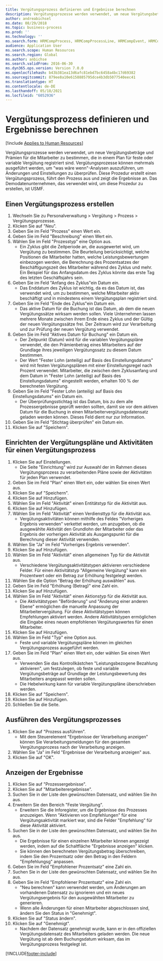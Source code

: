 ```yaml
---
title: Vergütungsprozess definieren und Ergebnisse berechnen
description: Vergütungsprozesse werden verwendet, um neue Vergütungsbeträge und Prämien für die Mitarbeiter zu bestimmen, die in einem Plan für feste oder variable Vergütung registriert sind.
author: andreabichsel
ms.date: 08/29/2018
ms.topic: business-process
ms.prod: ''
ms.technology: ''
ms.search.form: HRMCompProcess, HRMCompProcessLine, HRMCompEvent, HRMCompEventEmpl, HcmCompensationWorkspace
audience: Application User
ms.search.scope: Human Resources
ms.search.region: Global
ms.author: anbichse
ms.search.validFrom: 2016-06-30
ms.dyn365.ops.version: Version 7.0.0
ms.openlocfilehash: b43b381ea13d6afc81ebd7bc6458a4bc17d69382
ms.sourcegitcommit: 879ee8a10e6158885795dce4b3db5077540eec41
ms.translationtype: HT
ms.contentlocale: de-DE
ms.lasthandoff: 05/18/2021
ms.locfileid: "6052936"
---
```

# <a name="define-compensation-process-and-calculate-results"></a>Vergütungsprozess definieren und Ergebnisse berechnen

[!include [Applies to Human Resources](../includes/applies-to-hr.md)]

Vergütungsprozesse werden verwendet, um neue Vergütungsbeträge und Prämien für die Mitarbeiter zu bestimmen, die in einem Plan für feste oder variable Vergütung registriert sind. Vergütungsprozesse können mehrmals ausgeführt werden, um "was wäre wenn"-Analysen auszuführen, um Änderungen und Einstellungen zu überprüfen. Diese Prozedur erstellt einen Vergütungsprozess, führt den Prozess aus und zeigt die Ergebnisse an. Das Demodatenunternehmen, das verwendet wird, um diese Prozedur zu erstellen, ist USMF.


## <a name="create-a-compensation-process"></a>Einen Vergütungsprozess erstellen
1. Wechseln Sie zu Personalverwaltung > Vergütung > Prozess > Vergütungsprozesse.
2. Klicken Sie auf "Neu".
3. Geben Sie im Feld "Prozess" einen Wert ein.
4. Geben Sie im Feld "Beschreibung" einen Wert ein.
5. Wählen Sie im Feld "Prozesstyp" eine Option aus.
    * Ein Zyklus gibt die Zeitperiode an, die ausgewertet wird, um Vergütung zu bestimmen. Die Beurteilung berücksichtigt, welche Positionen die Mitarbeiter hatten, welche Leistungsbewertungen einbezogen werden, die Berechnung des Prozentsatzes der Beschäftigungszeit des Mitarbeiter während des Zyklus und mehr. Ein Beispiel für das Anfangsdatum des Zyklus könnte das erste Tag des letzten Geschäftsjahrs sein.  
6. Geben Sie im Feld "Anfang des Zyklus"ein Datum ein.
    * Das Enddatum des Zyklus ist wichtig, da es das Datum ist, das verwendet wird, um zu bestimmen, welche Mitarbeiter aktiv beschäftigt und in mindestens einem Vergütungsplan registriert sind.  
7. Geben Sie im Feld "Ende des Zyklus"ein Datum ein.
    * Das aktive Datum für die Buchung ist das Datum, ab dem die neuen Vergütungssätze wirksam werden sollen. Viele Unternehmen lassen mehrere Monate zwischen ihrem Ende eines Zyklus und der Gültig der neuen Vergütungssätze frei. Der Zeitraum wird zur Verarbeitung und zur Prüfung der neuen Vergütung verwendet.  
8. Geben Sie im Feld "Aktives Datum für Buchung" ein Datum ein.
    * Der Zeitpunkt (Datum) wird für die variablen Vergütungspläne verwendet, die den Prämienbetrag eines Mitarbeiters auf der Grundlage ihres jeweiligen Vergütungssatz zu diesem Datum bestimmen.  
    * Der Wert "Fester Lohn (anteilig) auf Basis des Einstellungsdatums" wird mit festen Vergütungsplänen mit einer Einstellungsregel nach Prozent verwendet.  Mitarbeiter, die zwischen dem Zyklusanfang und dem Datum in "Fester Lohn (anteilig) auf Basis des Einstellungsdatums" eingestellt werden, erhalten 100 % der berechneten Vergütung.  
9. Geben Sie im Feld "Fester Lohn (anteilig) auf Basis des Einstellungsdatums" ein Datum ein.
    * Der Überprüfungsstichtag ist das Datum, bis zu dem alle Prozessergebnisse geprüft werden sollten, damit sie vor dem aktiven Datum für die Buchung in einen Mitarbeitervergütungsdatensatz geladen werden können. Dieses Feld dient nur zur Information.  
10. Geben Sie im Feld "Stichtag überprüfen" ein Datum ein.
11. Klicken Sie auf "Speichern".

## <a name="setup-the-compensation-plans-and-actions-for-a-compensation-process"></a>Einrichten der Vergütungspläne und Aktivitäten für einen Vergütungsprozess
1. Klicken Sie auf Einstellungen.
    * Die Seite "Einrichtung" wird zur Auswahl der im Rahmen dieses Vergütungsprozess zu verarbeitenden Pläne sowie der Aktivitäten für jeden Plan verwendet.  
2. Geben Sie im Feld "Plan" einen Wert ein, oder wählen Sie einen Wert aus.
3. Klicken Sie auf "Speichern".
4. Klicken Sie auf Hinzufügen.
5. Wählen Sie im Feld "Aktivität" einen Entitätstyp für die Aktivität aus.
6. Klicken Sie auf Hinzufügen.
7. Wählen Sie im Feld "Aktivität" einen Verdiensttyp für die Aktivität aus.
    * Vergütungsaktivitäten können mithilfe des Feldes "Vorheriges Ergebnis verwenden" verkettet werden, um anzugeben, ob die ausgewählte Aktivität den Grundlohn der Mitarbeiter oder das Ergebnis der vorherigen Aktivität als Ausgangspunkt für die Berechnung dieser Aktivität verwenden.  
8. Wählen Sie "Ja" im Feld "Vorheriges Ergebnis verwenden".
9. Klicken Sie auf Hinzufügen.
10. Wählen Sie im Feld "Aktivität" einen allgemeinen Typ für die Aktivität aus.
    * Verschiedene Vergütungsaktivitätstypen aktivieren verschiedene Felder. Für einen Aktivitätstyp "Allgemeine Vergütung" kann ein Prozentwert oder ein Betrag zur Erhöhung festgelegt werden.  
11. Wählen Sie die Option "Betrag der Erhöhung auswählen" aus.
12. Geben Sie im Feld "Erhöhung (Betrag)" eine Zahl ein.
13. Klicken Sie auf Hinzufügen.
14. Wählen Sie im Feld "Aktivität" einen Aktionstyp für die Aktivität aus.
    * Die Aktivitätstypen "Beförderung" und "Änderung einer anderen Ebene" ermöglichen die manuelle Anpassung der Mitarbeitervergütung. Für diese Aktivitätstypen können Empfehlungen aktiviert werden. Andere Aktivitätstypen ermöglichen die Eingabe eines neuen empfohlenen Vergütungswertes für einen Mitarbeiter.  
15. Klicken Sie auf Hinzufügen.
16. Wählen Sie im Feld "Typ" eine Option aus.
    * Feste und variable Vergütungspläne können im gleichen Vergütungsprozess ausgeführt werden.  
17. Geben Sie im Feld "Plan" einen Wert ein, oder wählen Sie einen Wert aus.
    * Verwenden Sie das Kontrollkästchen "Leistungsbezogene Bezahlung aktivieren", um festzulegen, ob feste und variable Vergütungsbeträge auf Grundlage der Leistungsbewertung des Mitarbeiters angepasst werden sollen.  
    * Die Hebelwirkung kann für variable Vergütungspläne überschrieben werden.  
18. Klicken Sie auf "Speichern".
19. Klicken Sie auf Hinzufügen.
20. Schließen Sie die Seite.

## <a name="run-the-compensation-process"></a>Ausführen des Vergütungsprozesses
1. Klicken Sie auf "Prozess ausführen".
    * Mit dem Steuerelement "Ergebnisse der Verarbeitung anzeigen" können Sie Verarbeitungsmeldungen für den gesamten Vergütungsprozess nach der Verarbeitung anzeigen.  
2. Wählen Sie "Ja" im Feld "Ergebnisse der Verarbeitung anzeigen" aus.
3. Klicken Sie auf "OK".

## <a name="view-the-results"></a>Anzeigen der Ergebnisse
1. Klicken Sie auf "Prozessergebnisse".
2. Klicken Sie auf "Mitarbeiterergebnisse".
3. Suchen Sie in der Liste den gewünschten Datensatz, und wählen Sie ihn aus.
4. Erweitern Sie den Bereich "Feste Vergütung".
    * Erweitern Sie die Inforegister, um die Ergebnisse des Prozesses anzuzeigen. Wenn "Aktivieren von Empfehlungen" für eine Vergütungsaktivität markiert war, sind die Felder "Empfehlung" für diese Aktivität aktiviert.  
5. Suchen Sie in der Liste den gewünschten Datensatz, und wählen Sie ihn aus.
    * Die Ergebnisse für einen einzelnen Mitarbeiter können angezeigt werden, indem auf die Schaltfläche "Ergebnisse anzeigen" klicken.  
    * Sie können den berechneten Vergütungsbetrag überschreiben, indem Sie den Prozentsatz oder den Betrag in den Feldern "Empfehlungsg" anpassen.  
6. Geben Sie im Feld "Empfohlener Prozentsatz" eine Zahl ein.
7. Suchen Sie in der Liste den gewünschten Datensatz, und wählen Sie ihn aus.
8. Geben Sie im Feld "Empfohlener Prozentsatz" eine Zahl ein.
    * "Neu berechnen" kann verwendet werden, um Änderungen am vorhandenen Datensatz zu ignorieren und ein neues Vergütungsergebnis für den ausgewählten Mitarbeiter zu generieren.  
    * Wenn alle Änderungen für einen Mitarbeiter abgeschlossen sind, ändern Sie den Status in "Genehmigt".  
9. Klicken Sie auf "Status ändern".
10. Klicken Sie auf "Genehmigt".
    * Nachdem der Datensatz genehmigt wurde, kann er in den offiziellen Vergütungsdatensatz des Mitarbeiters geladen werden. Die neue Vergütung ist ab dem Buchungsdatum wirksam, das im Vergütungsprozess festgelegt ist.  



[!INCLUDE[footer-include](../includes/footer-banner.md)]